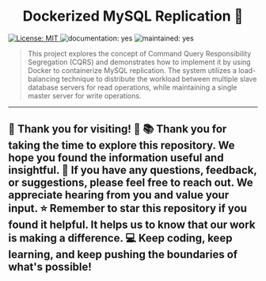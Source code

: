 <h1 align="center">Dockerized MySQL Replication 👋</h1>
<p>
  <a href="#" target="_blank">
    <img alt="License: MIT" src="https://img.shields.io/badge/License-MIT-yellow.svg" />
  </a>
  <img alt="documentation: yes" src="https://img.shields.io/badge/Documentation-Yes-green.svg" />
  <img alt="maintained: yes" src="https://img.shields.io/badge/Maintained-Yes-green.svg" />
</p>

> This project explores the concept of Command Query Responsibility Segregation (CQRS) and demonstrates how to implement it by using Docker to containerize MySQL replication. The system utilizes a load-balancing technique to distribute the workload between multiple slave database servers for read operations, while maintaining a single master server for write operations.

-----------------------------------------------
🌟 Thank you for visiting! 🌟
📚  Thank you for taking the time to explore this repository. We hope you found the information useful and insightful.
🤝  If you have any questions, feedback, or suggestions, please feel free to reach out. We appreciate hearing from you and value your input.
⭐️  Remember to star this repository if you found it helpful. It helps us to know that our work is making a difference.
💻  Keep coding, keep learning, and keep pushing the boundaries of what's possible!
-----------------------------------------------
